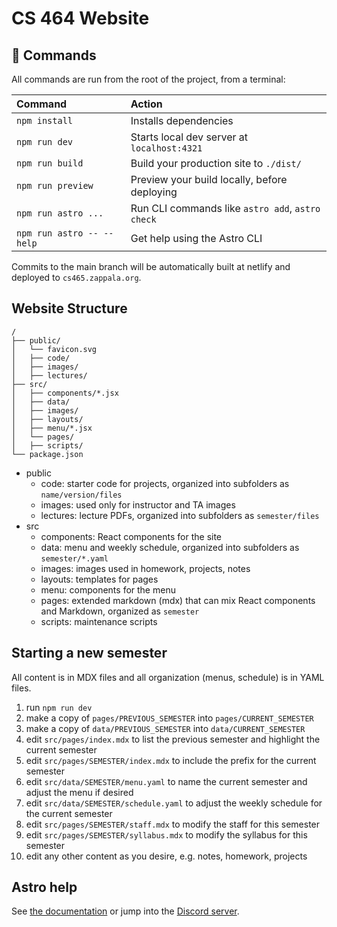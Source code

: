 # CS 464 Website

## 🧞 Commands

All commands are run from the root of the project, from a terminal:

| Command                   | Action                                           |
| :------------------------ | :----------------------------------------------- |
| `npm install`             | Installs dependencies                            |
| `npm run dev`             | Starts local dev server at `localhost:4321`      |
| `npm run build`           | Build your production site to `./dist/`          |
| `npm run preview`         | Preview your build locally, before deploying     |
| `npm run astro ...`       | Run CLI commands like `astro add`, `astro check` |
| `npm run astro -- --help` | Get help using the Astro CLI                     |

Commits to the main branch will be automatically built at netlify and deployed
to `cs465.zappala.org`.

## Website Structure

```text
/
├── public/
│   └── favicon.svg
│   ├── code/
│   ├── images/
│   ├── lectures/
├── src/
│   ├── components/*.jsx
│   ├── data/
│   ├── images/
│   ├── layouts/
│   ├── menu/*.jsx
│   └── pages/
│   ├── scripts/
└── package.json
```

- public
  - code: starter code for projects, organized into subfolders as
    `name/version/files`
  - images: used only for instructor and TA images
  - lectures: lecture PDFs, organized into subfolders as `semester/files`
- src
  - components: React components for the site
  - data: menu and weekly schedule, organized into subfolders as
    `semester/*.yaml`
  - images: images used in homework, projects, notes
  - layouts: templates for pages
  - menu: components for the menu
  - pages: extended markdown (mdx) that can mix React components and Markdown,
    organized as `semester`
  - scripts: maintenance scripts

## Starting a new semester

All content is in MDX files and all organization (menus, schedule) is in YAML
files.

1. run `npm run dev`
1. make a copy of `pages/PREVIOUS_SEMESTER` into `pages/CURRENT_SEMESTER`
1. make a copy of `data/PREVIOUS_SEMESTER` into `data/CURRENT_SEMESTER`
1. edit `src/pages/index.mdx` to list the previous semester and highlight the
   current semester
1. edit `src/pages/SEMESTER/index.mdx` to include the prefix for the current
   semester
1. edit `src/data/SEMESTER/menu.yaml` to name the current semester and adjust
   the menu if desired
1. edit `src/data/SEMESTER/schedule.yaml` to adjust the weekly schedule for the
   current semester
1. edit `src/pages/SEMESTER/staff.mdx` to modify the staff for this semester
1. edit `src/pages/SEMESTER/syllabus.mdx` to modify the syllabus for this
   semester
1. edit any other content as you desire, e.g. notes, homework, projects

## Astro help

See [the documentation](https://docs.astro.build) or jump into the
[Discord server](https://astro.build/chat).
